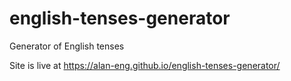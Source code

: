 # english-tenses-generator
Generator of English tenses


Site is live at https://alan-eng.github.io/english-tenses-generator/
